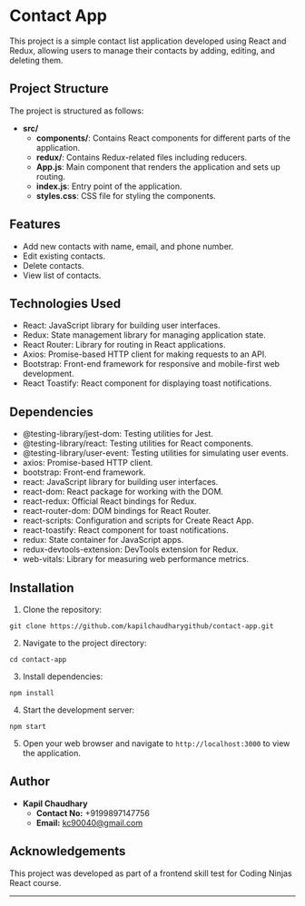# Contact App

This project is a simple contact list application developed using React and Redux, allowing users to manage their contacts by adding, editing, and deleting them.

## Project Structure

The project is structured as follows:

- **src/**
  - **components/**: Contains React components for different parts of the application.
  - **redux/**: Contains Redux-related files including reducers.
  - **App.js**: Main component that renders the application and sets up routing.
  - **index.js**: Entry point of the application.
  - **styles.css**: CSS file for styling the components.

## Features

- Add new contacts with name, email, and phone number.
- Edit existing contacts.
- Delete contacts.
- View list of contacts.

## Technologies Used

- React: JavaScript library for building user interfaces.
- Redux: State management library for managing application state.
- React Router: Library for routing in React applications.
- Axios: Promise-based HTTP client for making requests to an API.
- Bootstrap: Front-end framework for responsive and mobile-first web development.
- React Toastify: React component for displaying toast notifications.

## Dependencies

- @testing-library/jest-dom: Testing utilities for Jest.
- @testing-library/react: Testing utilities for React components.
- @testing-library/user-event: Testing utilities for simulating user events.
- axios: Promise-based HTTP client.
- bootstrap: Front-end framework.
- react: JavaScript library for building user interfaces.
- react-dom: React package for working with the DOM.
- react-redux: Official React bindings for Redux.
- react-router-dom: DOM bindings for React Router.
- react-scripts: Configuration and scripts for Create React App.
- react-toastify: React component for toast notifications.
- redux: State container for JavaScript apps.
- redux-devtools-extension: DevTools extension for Redux.
- web-vitals: Library for measuring web performance metrics.

## Installation

1. Clone the repository:

```
git clone https://github.com/kapilchaudharygithub/contact-app.git
```

2. Navigate to the project directory:

```
cd contact-app
```

3. Install dependencies:

```
npm install
```

4. Start the development server:

```
npm start
```

5. Open your web browser and navigate to `http://localhost:3000` to view the application.

## Author

- **Kapil Chaudhary**
  - **Contact No:** +9199897147756
  - **Email:** kc90040@gmail.com

## Acknowledgements

This project was developed as part of a frontend skill test for Coding Ninjas React course.

---
